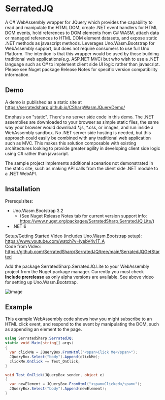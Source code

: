 # SerratedJQ

A C# WebAssembly wrapper for JQuery which provides the capability to read and manipulate the HTML DOM, create .NET event handlers for HTML DOM events, hold references to DOM elements from C# WASM, attach data or managed references to HTML DOM element datasets, and expose static .NET methods as javascript methods.  Leverages Uno.Wasm.Bootstrap for WebAssembly support, but does not require consumers to use full Uno Platform.  The intention is that this wrapper would be used by those building traditional web applications(e.g. ASP.NET MVC) but who wish to use a .NET language such as C# to implement client side UI logic rather than javascript.  Please see Nuget package Release Notes for specific version compatibility information.

## Demo
A demo is published as a static site at https://serratedsharp.github.io/CSharpWasmJQueryDemo/

Emphasis on "static".  There's no server side code in this demo.  The .NET assemblies are downloaded to your browser as simple static files, the same way your browser would download *.js, *.css, or images, and run inside a WebAssembly sandbox.  No .NET server side hosting is needed, but this approach could easily be combined with any traditional web application such as MVC.  This makes this solution composable with existing architectures looking to provide greater agility in developing client side logic using C# rather than javascript. 

The sample project implements additional scenarios not demonstrated in the static site, such as making API calls from the client side .NET module to a .NET WebAPI.

## Installation

Prerequisites:  
- Uno.Wasm.Bootstrap 3.2 
    - (See Nuget Release Notes tab for current version support info: https://www.nuget.org/packages/SerratedSharp.SerratedJQ.Lite/)
- .NET 6

Setup/Getting Started Video (includes Uno.Wasm.Bootstrap setup): https://www.youtube.com/watch?v=lyebV4v1T_A  
Code from Video: https://github.com/SerratedSharp/SerratedJQ/tree/main/SerratedJQGetStarted

Add the package SerratedSharp.SerratedJQ.Lite to your WebAssembly project from the Nuget package manager.  Currently you must check **Include prerelease** as only alpha versions are available.  See above video for setting up Uno.Wasm.Bootstrap.

![image](https://user-images.githubusercontent.com/97156524/155268895-cef3df20-0a1d-4cfb-beaf-4d85c21e1474.png)

## Example
This example WebAssembly code shows how you might subscribe to an HTML click event, and respond to the event by manipulating the DOM, such as appending an element to the page.

```C#
using SerratedSharp.SerratedJQ;
static void Main(string[] args)
{
  var clickMe = JQueryBox.FromHtml("<span>Click Me</span>");
  JQueryBox.Select("body").Append(clickMe);
  clickMe.OnClick += Test_OnClick;
}

void Test_OnClick(JQueryBox sender, object e)
{
  var newElement = JQueryBox.FromHtml("<span>Clicked</span>");
  JQueryBox.Select("body").Append(newElement);
}
```
